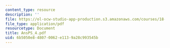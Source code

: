 ```yaml
---
content_type: resource
description: ''
file: https://ol-ocw-studio-app-production.s3.amazonaws.com/courses/18-04-complex-variables-with-applications-fall-1999/6b5050e848070062e1139a28c993545b_AnsPS_4.pdf
file_type: application/pdf
resourcetype: Document
title: AnsPS_4.pdf
uid: 6b5050e8-4807-0062-e113-9a28c993545b
---
```

